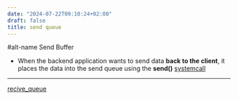 ```yaml
---
date: "2024-07-22T09:10:24+02:00"
draft: false
title: send queue
---
```


#alt-name Send Buffer

-   When the backend application wants to send data **back to the
    client**, it places the data into the send queue using the
    **send()** [systemcall](/Notes/posts/systemcall)

------------------------------------------------------------------------

[recive_queue](/Notes/posts/request_journey/recive_queue)
